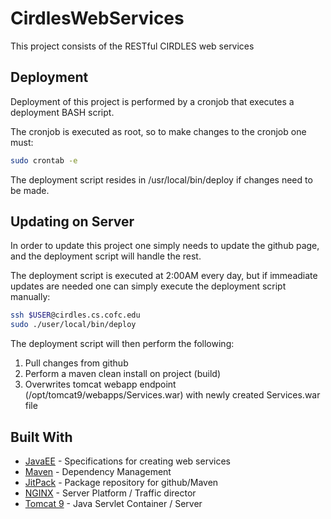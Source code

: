 # CirdlesWebServices

This project consists of the RESTful CIRDLES web services

## Deployment

Deployment of this project is performed by a cronjob that executes a deployment BASH script.

The cronjob is executed as root, so to make changes to the cronjob one must: 

```BASH
sudo crontab -e
```
The deployment script resides in /usr/local/bin/deploy if changes need to be made.

## Updating on Server

In order to update this project one simply needs to update the github page, and the deployment script will handle the rest.

The deployment script is executed at 2:00AM every day, but if immeadiate updates are needed one can simply execute the deployment script manually:

```BASH
ssh $USER@cirdles.cs.cofc.edu
sudo ./user/local/bin/deploy
```

The deployment script will then perform the following:

1. Pull changes from github
2. Perform a maven clean install on project (build)
3. Overwrites tomcat webapp endpoint (/opt/tomcat9/webapps/Services.war) with newly created Services.war file

## Built With

* [JavaEE](http://www.oracle.com/technetwork/java/javaee/tech/index.html) - Specifications for creating web services
* [Maven](https://maven.apache.org/) - Dependency Management
* [JitPack](https://jitpack.io/) - Package repository for github/Maven
* [NGINX](https://www.nginx.com/) - Server Platform / Traffic director
* [Tomcat 9](http://tomcat.apache.org/) - Java Servlet Container / Server
